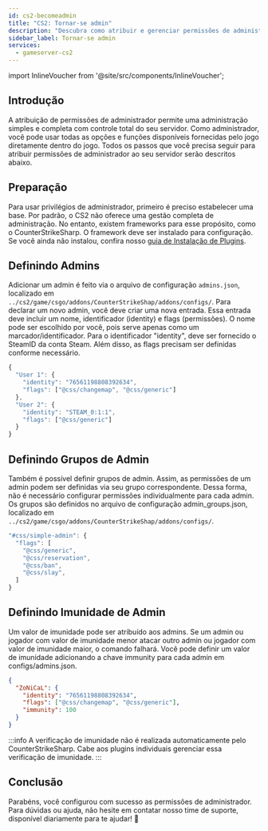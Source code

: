 ```yaml
---
id: cs2-becomeadmin
title: "CS2: Tornar-se admin"
description: "Descubra como atribuir e gerenciar permissões de administrador para controle total do servidor no gameplay de CS2 → Saiba mais agora"
sidebar_label: Tornar-se admin
services:
  - gameserver-cs2
---
```


import InlineVoucher from '@site/src/components/InlineVoucher';

## Introdução
A atribuição de permissões de administrador permite uma administração simples e completa com controle total do seu servidor. Como administrador, você pode usar todas as opções e funções disponíveis fornecidas pelo jogo diretamente dentro do jogo. Todos os passos que você precisa seguir para atribuir permissões de administrador ao seu servidor serão descritos abaixo.  
<InlineVoucher />

## Preparação
Para usar privilégios de administrador, primeiro é preciso estabelecer uma base. Por padrão, o CS2 não oferece uma gestão completa de administração. No entanto, existem frameworks para esse propósito, como o CounterStrikeSharp. O framework deve ser instalado para configuração. Se você ainda não instalou, confira nosso [guia de Instalação de Plugins](cs2-plugins).

## Definindo Admins

Adicionar um admin é feito via o arquivo de configuração `admins.json`, localizado em `../cs2/game/csgo/addons/CounterStrikeShap/addons/configs/`. Para declarar um novo admin, você deve criar uma nova entrada. Essa entrada deve incluir um nome, identificador (identity) e flags (permissões). O nome pode ser escolhido por você, pois serve apenas como um marcador/identificador. Para o identificador "identity", deve ser fornecido o SteamID da conta Steam. Além disso, as flags precisam ser definidas conforme necessário.

```js title="admins.json (Exemplo)"
{
  "User 1": {
    "identity": "76561198808392634",
    "flags": ["@css/changemap", "@css/generic"]
  },
  "User 2": {
    "identity": "STEAM_0:1:1",
    "flags": ["@css/generic"]
  }
}
```

## Definindo Grupos de Admin
Também é possível definir grupos de admin. Assim, as permissões de um admin podem ser definidas via seu grupo correspondente. Dessa forma, não é necessário configurar permissões individualmente para cada admin. Os grupos são definidos no arquivo de configuração admin_groups.json, localizado em `../cs2/game/csgo/addons/CounterStrikeShap/addons/configs/`.

```js title="admin_groups.json"
"#css/simple-admin": {
  "flags": [
    "@css/generic",
    "@css/reservation",
    "@css/ban",
    "@css/slay",
  ]
}
```

## Definindo Imunidade de Admin
Um valor de imunidade pode ser atribuído aos admins. Se um admin ou jogador com valor de imunidade menor atacar outro admin ou jogador com valor de imunidade maior, o comando falhará. Você pode definir um valor de imunidade adicionando a chave immunity para cada admin em configs/admins.json.

```json
{
  "ZoNiCaL": {
    "identity": "76561198808392634",
    "flags": ["@css/changemap", "@css/generic"],
    "immunity": 100
  }
}
```
:::info
A verificação de imunidade não é realizada automaticamente pelo CounterStrikeSharp. Cabe aos plugins individuais gerenciar essa verificação de imunidade.
:::

## Conclusão

Parabéns, você configurou com sucesso as permissões de administrador. Para dúvidas ou ajuda, não hesite em contatar nosso time de suporte, disponível diariamente para te ajudar! 🙂

<InlineVoucher />